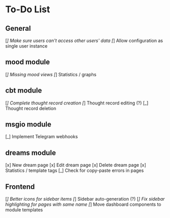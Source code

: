 # To-Do List

## General

[_] Make sure users can't access other users' data
[_] Allow configuration as single user instance

## mood module

[_] Missing mood views
[_] Statistics / graphs

## cbt module

[_] Complete thought record creation
[_] Thought record editing (?)
[_] Thought record deletion

## msgio module

[_] Implement Telegram webhooks

## dreams module

[x] New dream page
[x] Edit dream page
[x] Delete dream page
[x] Statistics / template tags
[_] Check for copy-paste errors in pages

## Frontend

[_] Better icons for sidebar items
[_] Sidebar auto-generation (?)
[_] Fix sidebar highlighting for pages with same name
[_] Move dashboard components to module templates